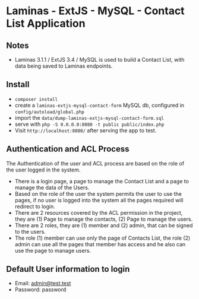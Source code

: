 # Laminas - ExtJS - MySQL - Contact List Application

## Notes
- Laminas 3.1.1 / ExtJS 3.4 / MySQL is used to build a Contact List, with data being saved to Laminas endpoints.
  

## Install
- `composer install`
- create a `laminas-extjs-mysql-contact-form` MySQL db, configured in `config/autoload/global.php`
- import the `data/dump-laminas-extjs-mysql-contact-form.sql`
- serve with `php -S 0.0.0.0:8080 -t public public/index.php`
- Visit `http://localhost:8080/` after serving the app to test.
  

## Authentication and ACL Process
The Authentication of the user and ACL process are based on the role of the user logged in the system.
- There is a login page, a page to manage the Contact List and a page to manage the data of the Users.
- Based on the role of the user the system permits the user to use the pages, if no user is logged into the system all the pages required will redirect to login.
- There are 2 resources covered by the ACL permission in the project, they are (1) Page to manage the contacts, (2) Page to manage the users.
- There are 2 roles, they are (1) member and (2) admin, that can be signed to the users.
- The role (1) member can use only the page of Contacts List, the role (2) admin can use all the pages that member has access and he also can use the page to manage users.
  

## Default User information to login
- Email: admin@test.test
- Password: password
  

